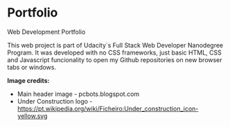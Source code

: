 # Portfolio
Web Development Portfolio

This web project is part of Udacity´s Full Stack Web Developer Nanodegree Program. It was developed with no CSS frameworks, just basic HTML, CSS and Javascript funcionality to open my Github repositories on new browser tabs or windows.

**Image credits:**
  * Main header image - pcbots.blogspot.com
  * Under Construction logo - https://pt.wikipedia.org/wiki/Ficheiro:Under_construction_icon-yellow.svg
